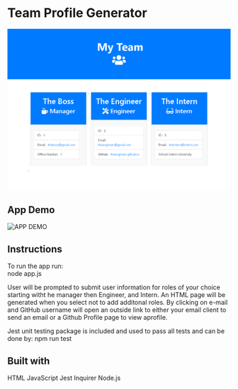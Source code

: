 # Team Profile Generator

![APP SCREENSHOT](./Assets/tpg2.png)

## App Demo

![APP DEMO](./Assets/TPG.gif)

## Instructions

To run the app run:  
    node app.js

User will be prompted to submit user information for roles of your choice starting witht he manager then Engineer, and Intern. An HTML page will be generated when you select not to add additonal roles. By clicking on e-mail and GitHub username will open an outside link to either your email client to send an email or a Github Profile page to view aprofile. 

Jest unit testing package is included and used to pass all tests and can be done by:
  npm run test

## Built with

HTML
JavaScript
Jest
Inquirer
Node.js
